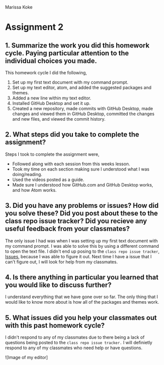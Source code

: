 Marissa Koke

# Assignment 2

## 1. Summarize the work you did this homework cycle. Paying particular attention to the individual choices you made.

 This homework cycle I did the following,

1. Set up my first text document with my command prompt.
2. Set up my text editor, atom, and added the suggested packages and themes.
3. Added a new line within my text editor.
4. Installed GitHub Desktop and set it up.
5. Created a new repository, made commits with GitHub Desktop, made changes and viewed them in GitHub Desktop, committed the changes and new files, and viewed the commit history.

## 2. What steps did you take to complete the assignment?

 Steps I took to complete the assignment were,

 + Followed along with each session from this weeks lesson.
 + Took my time on each section making sure I understood what I was doing/reading.
 + Used the videos posted as a guide.
 + Made sure I understood how GitHub.com and GitHub Desktop works, and how Atom works.

 ## 3. Did you have any problems or issues? How did you solve these? Did you post about these to the class repo issue tracker? Did you recieve any useful feedback from your classmates?

 The only issue I had was when I was setting up my first text document with my command prompt. I was able to solve this by using a different command to open the text file. I didn't end up posing to the `class repo issue tracker`, [Issues](https://github.com/Montana-Media-Arts/120_CreativeCoding/issues), because I was able to figure it out. Next time I have a issue that I can't figure out, I will look for help from my classmates.

## 4. Is there anything in particular you learned that you would like to discuss further?

I understand everything that we have gone over so far. The only thing that I would like to know more about is how all of the packages and themes work.

## 5. What issues did you help your classmates out with this past homework cycle?

I didn't respond to any of my classmates due to there being a lack of questions being posted to the `class repo issue tracker.` I will definietly respond to any of my classmates who need help or have questions.

![Image of my editor]
